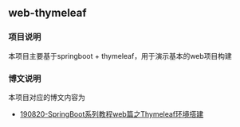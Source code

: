 ## web-thymeleaf

### 项目说明

本项目主要基于springboot + thymeleaf，用于演示基本的web项目构建

### 博文说明

本项目对应的博文内容为

- [190820-SpringBoot系列教程web篇之Thymeleaf环境搭建](http://spring.hhui.blog/spring-blog/2019/08/20/190820-SpringBoot%E7%B3%BB%E5%88%97%E6%95%99%E7%A8%8Bweb%E7%AF%87%E4%B9%8BThymeleaf%E7%8E%AF%E5%A2%83%E6%90%AD%E5%BB%BA/)